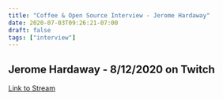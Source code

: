 ```yaml
---
title: "Coffee & Open Source Interview - Jerome Hardaway"
date: 2020-07-03T09:26:21-07:00
draft: false
tags: ["interview"]
---
```


## Jerome Hardaway - 8/12/2020 on Twitch

[Link to Stream](https://www.youtube.com/watch?v=sDe_5UcXbv8)

<br /><br /><br /><br />
<br /><br /><br /><br /><br /><br /><br /><br />
